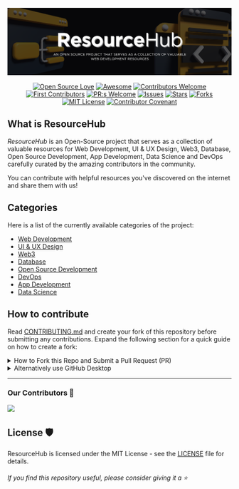 


![ResourceHub Banner](images/ResourceHub-Banner.png)

<div align="center">
  
[![Open Source Love](https://firstcontributions.github.io/open-source-badges/badges/open-source-v1/open-source.svg)](https://github.com/firstcontributions/open-source-badges)
[![Awesome](https://cdn.rawgit.com/sindresorhus/awesome/d7305f38d29fed78fa85652e3a63e154dd8e8829/media/badge.svg)](https://github.com/sindresorhus/awesome)
[![Contributors Welcome](https://img.shields.io/badge/contributors-welcome-0b7cbd)](https://github.com/nikohoffren/fork-commit-merge/pulls)
[![First Contributors](https://img.shields.io/badge/first-contributors-0b7cbd)](https://github.com/nikohoffren/fork-commit-merge/pulls)
[![PR:s Welcome](https://img.shields.io/badge/PR:s-welcome-0b7cbd)](https://github.com/nikohoffren/fork-commit-merge/pulls)
[![Issues](https://img.shields.io/github/issues/jfmartinz/ResourceHub.svg?style=flat)](https://github.com/jfmartinz/ResourceHub/issues)
[![Stars](https://img.shields.io/github/stars/jfmartinz/ResourceHub.svg?style=flat)](https://github.com/jfmartinz/ResourceHub/stars)
[![Forks](https://img.shields.io/github/forks/jfmartinz/ResourceHub.svg?style=flat)](https://github.com/jfmartinz/ResourceHub/forks)
[![MIT License](https://badges.frapsoft.com/os/mit/mit.svg?v=103)](https://opensource.org/licenses/mit-license.php)
[![Contributor Covenant](https://img.shields.io/badge/Contributor%20Covenant-2.1-4baaaa.svg)](code_of_conduct.md)
</div>

## What is ResourceHub

_ResourceHub_ is an Open-Source project that serves as a collection of valuable resources for Web Development, UI & UX Design, Web3, Database, Open Source Development, App Development, Data Science and DevOps carefully curated by the amazing contributors in the community.

You can contribute with helpful resources you've discovered on the internet and share them with us!

## Categories

Here is a list of the currently available categories of the project:<br>
- [Web Development](https://github.com/jfmartinz/ResourceHub/tree/main/Web%20Development)
- [UI & UX Design](https://github.com/jfmartinz/ResourceHub/tree/main/UI-UX%20Design)
- [Web3](https://github.com/jfmartinz/ResourceHub/tree/main/Web3)
- [Database](https://github.com/jfmartinz/ResourceHub/tree/main/DBMS%20(Database))
- [Open Source Development](https://github.com/jfmartinz/ResourceHub/tree/main/Open%20Source%20Development)
- [DevOps](https://github.com/jfmartinz/ResourceHub/tree/main/DevOps)
- [App Development](https://github.com/jfmartinz/ResourceHub/tree/main/App%20Development)
- [Data Science](https://github.com/jfmartinz/ResourceHub/tree/main/Data%20Science)

## How to contribute
Read [CONTRIBUTING.md](https://github.com/jfmartinz/ResourceHub/blob/main/CONTRIBUTING.md) and create your fork of this repository before submitting any contributions.
Expand the following section for a quick guide on how to create a fork:

<details>
  <summary>How to Fork this Repo and Submit a Pull Request (PR)</summary>

### 1. Create a Fork

Click the **Fork** button at the top right of this repository to create your copy.

### 2. Clone Your Fork

Clone the forked repository to your local machine by following these steps:

 1. Open the forked repository in your GitHub account. 
 2. Click on the **Code** button. 
 3. Select the HTTPS option in the **Local** tab.
 4. Click the **'Copy to clipboard'** icon.


Open a terminal and run the `clone` command followed by the URL you just copied.
For example:

```bash
git clone https://github.com/jfmartinz/ResourceHub.git
```

### 3. Create a branch

Go to the repository directory on your computer using the `cd` command. For example:

```bash
cd ResourceHub
```

Create a new branch and switch to it using the `git checkout` command. Give it a name that is descriptive of the changes you are introducing.

```bash
git checkout -b 'new-branch-name'
```

> Note: Replace `'new-branch-name'` with the branch name of your choice.

### 4. Make your changes

Navigate to the category where you want your resources to be added. Once you've identified the appropriate category and have your resource in mind, proceed to make the necessary changes within that specific category.

### 5. Stage and commit your changes:

- Stage your changes using the `git add .` command. 
- Commit your staged changes using the `git commit` command.
- Use a descriptive commit message that explains the purpose of your changes.
For example:

```bash
git add .
```

```bash
git commit -m "Your descriptive commit message here"
```

> Note: Replace "Your descriptive commit message here" with a concise and informative message.

### 6. Push your changes:

Pushing is how you transfer commits from your local repository to a remote one. To push use the command `git push origin` followed by your branch name.

```bash
git push origin 'your-branch-name'
```

> Note: Replace 'your-branch-name' with the name of your branch.

### 5. Submit your changes for review

If you go to your repository on GitHub, you'll see a `Compare & Pull Request` button. Click on it to submit your PR.


#### Congratulations on successfully submitting your PR to our project! 🎉

> Please consider sharing this repository with other developers to help increase its visibility and reach. 👍

</details>

<details>
  <summary>Alternatively use GitHub Desktop</summary>

### 1. Open GitHub Desktop

Launch GitHub Desktop and log in to your GitHub account.

### 2. Clone the Repository

If you haven't cloned the ResourceHub repository yet, you can do so by 
1. Clicking on the "File" menu and selecting "Clone Repository."
2. Choose the ResourceHub repository from the list of repositories on GitHub and clone it to your local machine.

### 3. Switch to the Correct Branch

1. Ensure you are on the branch that you want to submit a pull request for.
2. If you need to switch branches, you can do so by clicking on the "Current Branch" dropdown menu and selecting the desired branch.

### 4. Make the desired changes

Make your changes to the code or files in the repository using your preferred code editor.

### 5. Commit Changes

1. In GitHub Desktop, you'll see a list of the files you've changed.
2. Check the box next to each file you want to include in the commit.
3. Enter a summary and description for your changes in the "Summary" and "Description" fields, respectively.
4. Click the "Commit to <branch-name>" button to commit your changes to the local branch.

### 6. Push Changes to GitHub

After committing your changes, click the "Push origin" button in the top right corner of GitHub Desktop to push your changes to your forked repository on GitHub.

### 7. Create a Pull Request

1. Go to the GitHub website and navigate to your fork of the ResourceHub repository.
2. You should see a button to "Compare & pull request" between your fork and the original repository. Click on it.

### 8. Review and Submit

1. On the pull request page, review your changes and add any additional information, such as a title and description, that you want to include with your pull request.
2. Once you're satisfied, click the "Create pull request" button to submit your pull request.

### 9. Wait for Review

Your pull request will now be available for review by the project maintainers. They may provide feedback or ask for changes before merging your pull request into the main branch of the ResourceHub repository.

#### Congratulations on successfully submitting your PR to our project! 🎉 
#### If you find ResourceHub useful, please consider giving it a star! ⭐️
</details>

---







  
 ### Our Contributors 🤝
 
<a href="https://github.com/jfmartinz/ResourceHub/graphs/contributors">
  <img src="https://contrib.rocks/image?repo=jfmartinz/ResourceHub" />
</a>




## License 🛡️

ResourceHub is licensed under the MIT License - see the [LICENSE](https://github.com/jfmartinz/ResourceHub/blob/main/LICENSE) file for details.
<br>

###### If you find this repository useful, please consider giving it a ⭐️

